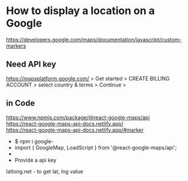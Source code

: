 # How to display a location on a Google 
https://developers.google.com/maps/documentation/javascript/custom-markers  
## Need API key
https://mapsplatform.google.com/ > Get started > CREATE BILLING ACCOUNT > select country & terms > Continue > 
## in Code
https://www.npmjs.com/package/@react-google-maps/api  
https://react-google-maps-api-docs.netlify.app/  
https://react-google-maps-api-docs.netlify.app/#marker  
  - $ npm i google-
  - import { GoogleMap, LoadScript } from '@react-google-maps/api';
  - <LoadScript><GoogleMap></GoogleMap></LoadScript>
  - Provide a api key

latlong.net - to get lat, lng value  
